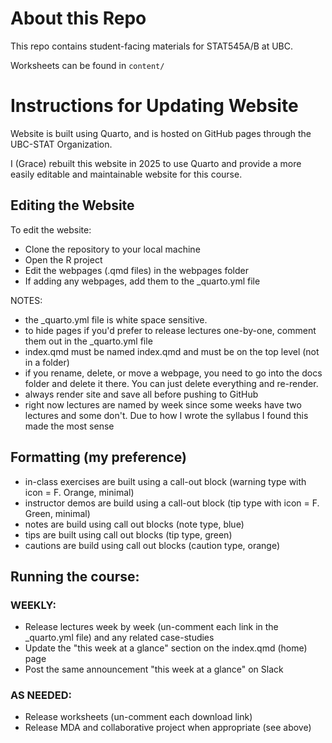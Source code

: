 
# About this Repo

This repo contains student-facing materials for STAT545A/B at UBC.

Worksheets can be found in `content/`






# Instructions for Updating Website

Website is built using Quarto, and is hosted on GitHub pages through the UBC-STAT Organization.

I (Grace) rebuilt this website in 2025 to use Quarto and provide a more easily editable and maintainable website for this course.


## Editing the Website

To edit the website:
- Clone the repository to your local machine
- Open the R project
- Edit the webpages (.qmd files) in the webpages folder
- If adding any webpages, add them to the _quarto.yml file 


NOTES:
- the _quarto.yml file is white space sensitive.
- to hide pages if you'd prefer to release lectures one-by-one, comment them out in the _quarto.yml file
- index.qmd must be named index.qmd and must be on the top level (not in a folder)
- if you rename, delete, or move a webpage, you need to go into the docs folder and delete it there. You can just delete everything and re-render. 
- always render site and save all before pushing to GitHub
- right now lectures are named by week since some weeks have two lectures and some don't. Due to how I wrote the syllabus I found this made the most sense

## Formatting (my preference)

- in-class exercises are built using a call-out block (warning type with icon = F. Orange, minimal)
- instructor demos are build using a call-out block (tip type with icon = F. Green, minimal)
- notes are build using call out blocks (note type, blue)
- tips are built using call out blocks (tip type, green)
- cautions are build using call out blocks (caution type, orange)


## Running the course:

### WEEKLY:

- Release lectures week by week (un-comment each link in the _quarto.yml file) and any related case-studies
- Update the "this week at a glance" section on the index.qmd (home) page
- Post the same announcement "this week at a glance" on Slack 

### AS NEEDED:
- Release worksheets (un-comment each download link)
- Release MDA and collaborative project when appropriate (see above)

